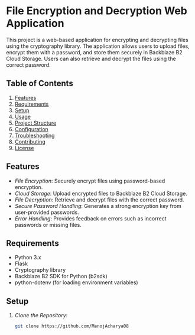 # File Encryption and Decryption Web Application

This project is a web-based application for encrypting and decrypting files using the cryptography library. The application allows users to upload files, encrypt them with a password, and store them securely in Backblaze B2 Cloud Storage. Users can also retrieve and decrypt the files using the correct password.

## Table of Contents

1. [Features](#features)
2. [Requirements](#requirements)
3. [Setup](#setup)
4. [Usage](#usage)
5. [Project Structure](#project-structure)
6. [Configuration](#configuration)
7. [Troubleshooting](#troubleshooting)
8. [Contributing](#contributing)
9. [License](#license)

## Features

- *File Encryption*: Securely encrypt files using password-based encryption.
- *Cloud Storage*: Upload encrypted files to Backblaze B2 Cloud Storage.
- *File Decryption*: Retrieve and decrypt files with the correct password.
- *Secure Password Handling*: Generates a strong encryption key from user-provided passwords.
- *Error Handling*: Provides feedback on errors such as incorrect passwords or missing files.

## Requirements

- Python 3.x
- Flask
- Cryptography library
- Backblaze B2 SDK for Python (b2sdk)
- python-dotenv (for loading environment variables)

## Setup

1. *Clone the Repository*:

   ```bash
   git clone https://github.com/ManojAcharya08